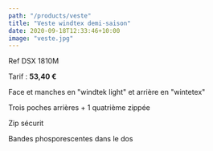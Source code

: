 ```yaml
---
path: "/products/veste"
title: "Veste windtex demi-saison"
date: 2020-09-18T12:33:46+10:00
image: "veste.jpg"
---
```


Ref DSX 1810M

Tarif : **53,40 €**

Face et manches en "windtek light" et arrière en "wintetex"

Trois poches arrières + 1 quatrième zippée

Zip sécurit

Bandes phosporescentes dans le dos